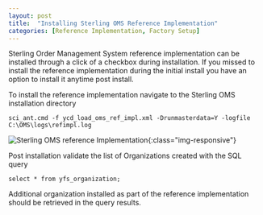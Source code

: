 ```yaml
---
layout: post
title:  "Installing Sterling OMS Reference Implementation"
categories: [Reference Implementation, Factory Setup]
---
```

Sterling Order Management System reference implementation can be installed through a click of a checkbox during installation. If you missed to install the reference implementation during the initial install you have an option to install it anytime post install. 

To install the reference implementation navigate to the Sterling OMS installation directory

```sci_ant.cmd -f ycd_load_oms_ref_impl.xml -Drunmasterdata=Y -logfile C:\OMS\logs\refimpl.log```


![Sterling OMS reference Implementation](/assets/images/refimpl.png){:class="img-responsive"}

Post installation validate the list of Organizations created with the SQL query

```
select * from yfs_organization;
```

Additional organization installed as part of the reference implementation should be retrieved in the query results.